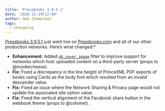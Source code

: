 ```yaml
---
title: 'Pressbooks 3.9.5.1'
date: '2016-11-29T12:00'
author: Ned Zimmerman
tags:
  - Changelog
---
```


[Pressbooks 3.9.5.1](https://github.com/pressbooks/pressbooks/releases/tag/v3.9.5.1) just
went live on [Pressbooks.com](https://pressbooks.com) and all of our other production
networks. Here’s what changed:\*

- **Enhancement:** Added
  [`pb_cover_image`](https://github.com/pressbooks/pressbooks/pull/540/) filter to improve
  support for networks which host uploaded content on a third-party server (props to
  @monkecheese).
- **Fix:** Fixed a discrepancy in the line height of PrinceXML PDF exports of books using
  Cardo as the body font which resulted from an invalid descender value.
- **Fix:** Fixed an issue where the Network Sharing & Privacy page would not update the
  associated site option value.
- **Fix:** Fixed the vertical alignment of the Facebook share button in the webbook theme
  (props to @colomet).

